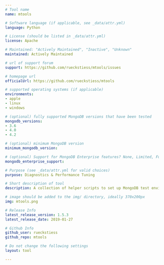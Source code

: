 ```yaml
---
# Tool name
name: mtools

# Software language (if applicable, see _data/attr.yml)
language: Python

# License (should be listed in _data/attr.yml)
license: Apache

# Maintained: "Actively Maintained", "Inactive", "Unknown"
maintained: Actively Maintained

# url of support forum
support: https://github.com/rueckstiess/mtools/issues

# homepage url
officialUrl: https://github.com/rueckstiess/mtools

# supported operating systems (if applicable)
environments:
- apple
- linux
- windows

# (optional) fully supported MongoDB versions that have been tested
mongodb_versions:
- 3.6
- 4.0
- 4.2

# (optional) minimum MongoDB version
minimum_mongodb_version:

# (optional) Support for MongoDB Enterprise features? None, Limited, Full
mongodb_enterprise_support: 

# Purpose (see _data/attr.yml for valid choices)
purpose: Diagnostics & Performance Tuning

# Short description of tool
description: A collection of helper scripts to set up MongoDB test environments and parse MongoDB log files.

# image should be added to the img/ directory, ideally 370x200px
img: mtools.png

# Release Info
latest_release_version: 1.5.3
latest_release_date: 2019-01-27

# Github Info
github_user: rueckstiess
github_repo: mtools

# Do not change the following settings
layout: tool

---
```


